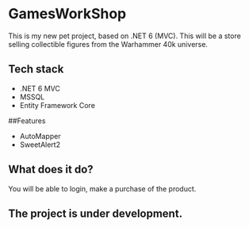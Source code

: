 # GamesWorkShop

This is my new pet project, based on .NET 6 (MVC). This will be a store selling collectible figures from the Warhammer 40k universe.

## Tech stack
- .NET 6 MVC
- MSSQL
- Entity Framework Core

##Features
- AutoMapper
- SweetAlert2


## What does it do?
You will be able to login, make a purchase of the product. 

## The project is under development.
